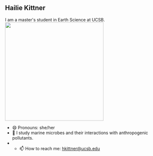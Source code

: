 ## Hailie Kittner
I am a master's student in Earth Science at UCSB. 
<img src="https://github.com/hkittner/hkittner/assets/79216742/9198fb89-7343-4e12-ab0f-42f1d6b8adbf" width="324" height="324">

- 😄 Pronouns: she/her
- 🔭 I study marine microbes and their interactions with anthropogenic pollutants.
- - 📫 How to reach me: [hkittner@ucsb.edu](mailto:hkittner@ucsb.edu)

<!--
**hkittner/hkittner** is a ✨ _special_ ✨ repository because its `README.md` (this file) appears on your GitHub profile.

Here are some ideas to get you started:


- 🌱 I’m currently learning ...
- 👯 I’m looking to collaborate on ...
- 🤔 I’m looking for help with ...
- 💬 Ask me about ...


- ⚡ Fun fact: ...
-->
